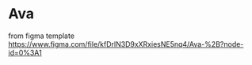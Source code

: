 # Ava
from figma template   
https://www.figma.com/file/kfDrlN3D9xXRxiesNE5nq4/Ava-%2B?node-id=0%3A1
